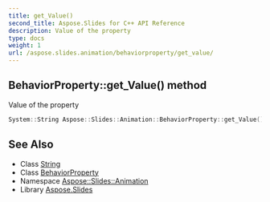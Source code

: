 ```yaml
---
title: get_Value()
second_title: Aspose.Slides for C++ API Reference
description: Value of the property
type: docs
weight: 1
url: /aspose.slides.animation/behaviorproperty/get_value/
---
```

## BehaviorProperty::get_Value() method


Value of the property

```cpp
System::String Aspose::Slides::Animation::BehaviorProperty::get_Value() override
```

## See Also

* Class [String](../../../system/string/)
* Class [BehaviorProperty](../)
* Namespace [Aspose::Slides::Animation](../../)
* Library [Aspose.Slides](../../../)